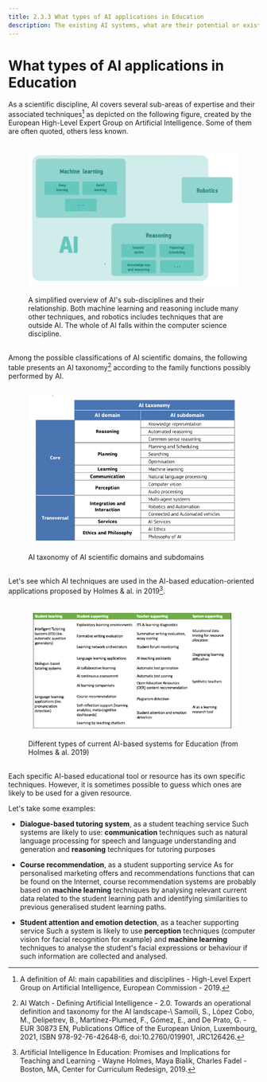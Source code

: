 ```yaml
---
title: 2.3.3 What types of AI applications in Education
description: The existing AI systems, what are their potential or existing uses in Education
---
```

# What types of AI applications in Education

As a scientific discipline, AI covers several sub-areas of expertise and their associated techniques[^1] as depicted on the following figure, created by the European High-Level Expert Group on Artificial Intelligence. Some of them are often quoted, others less known.

<figure> 
  <img src="Images/AI-sub-disciplines.png" /> 
  <figcaption> A simplified overview of AI's sub-disciplines and their relationship. Both machine learning and reasoning include many other techniques, and robotics includes techniques that are outside AI. The whole of AI falls within the computer science discipline. </figcaption> 
</figure>

Among the possible classifications of AI scientific domains, the following table presents an AI taxonomy[^2] according to the family functions possibly performed by AI.

<figure> 
  <img src="Images/AI-Taxonomy-Samoli-al-2021.png" /> 
  <figcaption> AI taxonomy of AI scientific domains and subdomains
 </figcaption> 
</figure>

Let's see which AI techniques are used in the AI-based education-oriented applications proposed by Holmes & al. in 2019[^3].

<figure> 
  <img src="Images/AIED-Holmes-systems.png" /> 
  <figcaption> Different types of current AI-based systems for Education (from Holmes & al. 2019) </figcaption> 
</figure>

Each specific AI-based educational tool or resource has its own specific techniques. However, it is sometimes possible to guess which ones are likely to be used for a given resource.

Let's take some examples:

- **Dialogue-based tutoring system**, as a student teaching service Such systems are likely to use: **communication** techniques such as natural language processing for speech and language understanding and generation and **reasoning** techniques for tutoring purposes

- **Course recommendation**, as a student supporting service As for personalised marketing offers and recommendations functions that can be found on the Internet, course recommendation systems are probably based on **machine learning** techniques by analysing relevant current data related to the student learning path and identifying similarities to previous generalised student learning paths.

- **Student attention and emotion detection**, as a teacher supporting service Such a system is likely to use **perception** techniques (computer vision for facial recognition for example) and **machine learning** techniques to analyse the student's facial expressions or behaviour if such information are collected and analysed.

[^1]: A definition of AI: main capabilities and disciplines - High-Level Expert Group on Artificial Intelligence, European Commission - 2019.

[^2]: AI Watch - Defining Artificial Intelligence - 2.0. Towards an operational definition and taxonomy for the AI landscape-\ Samoili, S., López Cobo, M., Delipetrev, B., Martínez-Plumed, F., Gómez, E., and De Prato, G. - EUR 30873 EN, Publications Office of the European Union, Luxembourg, 2021, ISBN 978-92-76-42648-6, doi:10.2760/019901, JRC126426.

[^3]: Artificial Intelligence In Education: Promises and Implications for Teaching and Learning - Wayne Holmes, Maya Bialik, Charles Fadel - Boston, MA, Center for Curriculum Redesign, 2019.
